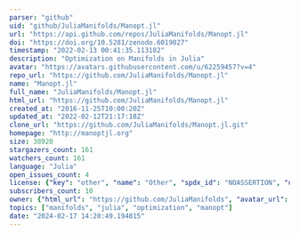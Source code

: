 ```yaml
---
parser: "github"
uid: "github/JuliaManifolds/Manopt.jl"
url: "https://api.github.com/repos/JuliaManifolds/Manopt.jl"
doi: "https://doi.org/10.5281/zenodo.6019027"
timestamp: "2022-02-13 00:41:35.113182"
description: "Optimization on Manifolds in Julia"
avatar: "https://avatars.githubusercontent.com/u/62259457?v=4"
repo_url: "https://github.com/JuliaManifolds/Manopt.jl"
name: "Manopt.jl"
full_name: "JuliaManifolds/Manopt.jl"
html_url: "https://github.com/JuliaManifolds/Manopt.jl"
created_at: "2016-11-25T10:00:20Z"
updated_at: "2022-02-12T21:17:18Z"
clone_url: "https://github.com/JuliaManifolds/Manopt.jl.git"
homepage: "http://manoptjl.org"
size: 38920
stargazers_count: 161
watchers_count: 161
language: "Julia"
open_issues_count: 4
license: {"key": "other", "name": "Other", "spdx_id": "NOASSERTION", "url": null, "node_id": "MDc6TGljZW5zZTA="}
subscribers_count: 10
owner: {"html_url": "https://github.com/JuliaManifolds", "avatar_url": "https://avatars.githubusercontent.com/u/62259457?v=4", "login": "JuliaManifolds", "type": "Organization"}
topics: ["manifolds", "julia", "optimization", "manopt"]
date: "2024-02-17 14:20:49.194815"
---
```

